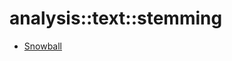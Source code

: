# analysis::text::stemming


   * [Snowball](../../../../Library/analysis/text/stemming/Snowball.md)